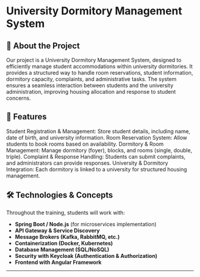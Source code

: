 # University Dormitory Management System

## 📌 About the Project
Our project is a University Dormitory Management System, designed to efficiently manage student accommodations within university dormitories. It provides a structured way to handle room reservations, student information, dormitory capacity, complaints, and administrative tasks. The system ensures a seamless interaction between students and the university administration, improving housing allocation and response to student concerns.


## 🎯 Features
Student Registration & Management: Store student details, including name, date of birth, and university information.
Room Reservation System: Allow students to book rooms based on availability.
Dormitory & Room Management: Manage dormitory (foyer), blocks, and rooms (single, double, triple).
Complaint & Response Handling: Students can submit complaints, and administrators can provide responses.
University & Dormitory Integration: Each dormitory is linked to a university for structured housing management.

## 🛠️ Technologies & Concepts
Throughout the training, students will work with:
- **Spring Boot / Node.js** (for microservices implementation)
- **API Gateway & Service Discovery**
- **Message Brokers (Kafka, RabbitMQ, etc.)**
- **Containerization (Docker, Kubernetes)**
- **Database Management (SQL/NoSQL)**
- **Security with Keycloak (Authentication & Authorization)**
- **Frontend with Angular Framework**


---  
